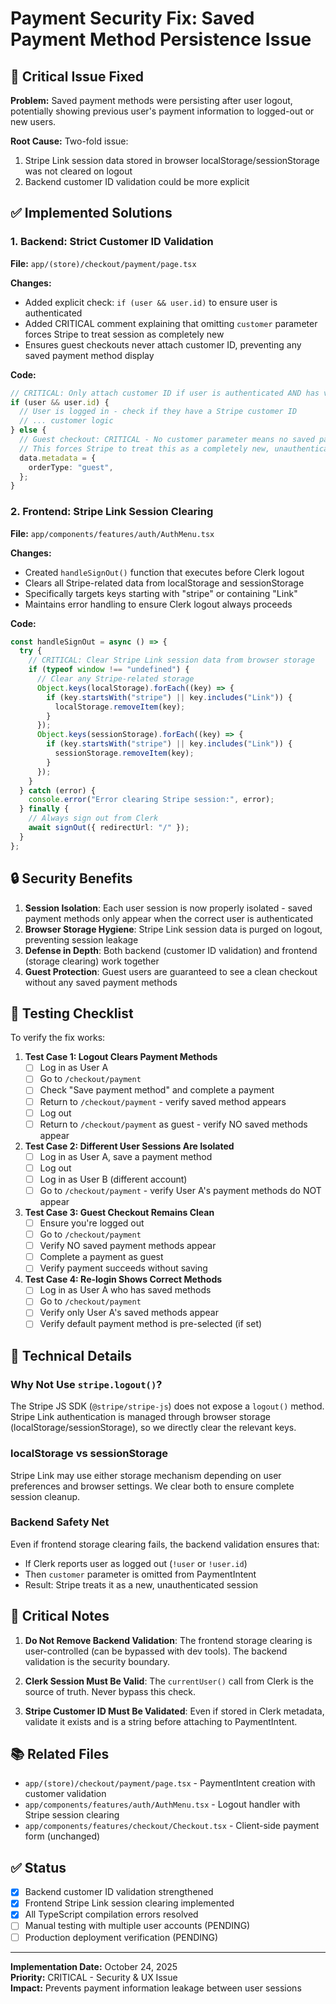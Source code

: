 # Payment Security Fix: Saved Payment Method Persistence Issue

## 🔴 Critical Issue Fixed

**Problem:** Saved payment methods were persisting after user logout, potentially showing previous user's payment information to logged-out or new users.

**Root Cause:** Two-fold issue:
1. Stripe Link session data stored in browser localStorage/sessionStorage was not cleared on logout
2. Backend customer ID validation could be more explicit

## ✅ Implemented Solutions

### 1. Backend: Strict Customer ID Validation
**File:** `app/(store)/checkout/payment/page.tsx`

**Changes:**
- Added explicit check: `if (user && user.id)` to ensure user is authenticated
- Added CRITICAL comment explaining that omitting `customer` parameter forces Stripe to treat session as completely new
- Ensures guest checkouts never attach customer ID, preventing any saved payment method display

**Code:**
```typescript
// CRITICAL: Only attach customer ID if user is authenticated AND has valid session
if (user && user.id) {
  // User is logged in - check if they have a Stripe customer ID
  // ... customer logic
} else {
  // Guest checkout: CRITICAL - No customer parameter means no saved payment methods
  // This forces Stripe to treat this as a completely new, unauthenticated session
  data.metadata = {
    orderType: "guest",
  };
}
```

### 2. Frontend: Stripe Link Session Clearing
**File:** `app/components/features/auth/AuthMenu.tsx`

**Changes:**
- Created `handleSignOut()` function that executes before Clerk logout
- Clears all Stripe-related data from localStorage and sessionStorage
- Specifically targets keys starting with "stripe" or containing "Link"
- Maintains error handling to ensure Clerk logout always proceeds

**Code:**
```typescript
const handleSignOut = async () => {
  try {
    // CRITICAL: Clear Stripe Link session data from browser storage
    if (typeof window !== "undefined") {
      // Clear any Stripe-related storage
      Object.keys(localStorage).forEach((key) => {
        if (key.startsWith("stripe") || key.includes("Link")) {
          localStorage.removeItem(key);
        }
      });
      Object.keys(sessionStorage).forEach((key) => {
        if (key.startsWith("stripe") || key.includes("Link")) {
          sessionStorage.removeItem(key);
        }
      });
    }
  } catch (error) {
    console.error("Error clearing Stripe session:", error);
  } finally {
    // Always sign out from Clerk
    await signOut({ redirectUrl: "/" });
  }
};
```

## 🔒 Security Benefits

1. **Session Isolation**: Each user session is now properly isolated - saved payment methods only appear when the correct user is authenticated
2. **Browser Storage Hygiene**: Stripe Link session data is purged on logout, preventing session leakage
3. **Defense in Depth**: Both backend (customer ID validation) and frontend (storage clearing) work together
4. **Guest Protection**: Guest users are guaranteed to see a clean checkout without any saved payment methods

## 🧪 Testing Checklist

To verify the fix works:

1. **Test Case 1: Logout Clears Payment Methods**
   - [ ] Log in as User A
   - [ ] Go to `/checkout/payment`
   - [ ] Check "Save payment method" and complete a payment
   - [ ] Return to `/checkout/payment` - verify saved method appears
   - [ ] Log out
   - [ ] Return to `/checkout/payment` as guest - verify NO saved methods appear

2. **Test Case 2: Different User Sessions Are Isolated**
   - [ ] Log in as User A, save a payment method
   - [ ] Log out
   - [ ] Log in as User B (different account)
   - [ ] Go to `/checkout/payment` - verify User A's payment methods do NOT appear

3. **Test Case 3: Guest Checkout Remains Clean**
   - [ ] Ensure you're logged out
   - [ ] Go to `/checkout/payment`
   - [ ] Verify NO saved payment methods appear
   - [ ] Complete a payment as guest
   - [ ] Verify payment succeeds without saving

4. **Test Case 4: Re-login Shows Correct Methods**
   - [ ] Log in as User A who has saved methods
   - [ ] Go to `/checkout/payment`
   - [ ] Verify only User A's saved methods appear
   - [ ] Verify default payment method is pre-selected (if set)

## 📝 Technical Details

### Why Not Use `stripe.logout()`?
The Stripe JS SDK (`@stripe/stripe-js`) does not expose a `logout()` method. Stripe Link authentication is managed through browser storage (localStorage/sessionStorage), so we directly clear the relevant keys.

### localStorage vs sessionStorage
Stripe Link may use either storage mechanism depending on user preferences and browser settings. We clear both to ensure complete session cleanup.

### Backend Safety Net
Even if frontend storage clearing fails, the backend validation ensures that:
- If Clerk reports user as logged out (`!user` or `!user.id`)
- Then `customer` parameter is omitted from PaymentIntent
- Result: Stripe treats it as a new, unauthenticated session

## 🚨 Critical Notes

1. **Do Not Remove Backend Validation**: The frontend storage clearing is user-controlled (can be bypassed with dev tools). The backend validation is the security boundary.

2. **Clerk Session Must Be Valid**: The `currentUser()` call from Clerk is the source of truth. Never bypass this check.

3. **Stripe Customer ID Must Be Validated**: Even if stored in Clerk metadata, validate it exists and is a string before attaching to PaymentIntent.

## 📚 Related Files

- `app/(store)/checkout/payment/page.tsx` - PaymentIntent creation with customer validation
- `app/components/features/auth/AuthMenu.tsx` - Logout handler with Stripe session clearing
- `app/components/features/checkout/Checkout.tsx` - Client-side payment form (unchanged)

## ✅ Status

- [x] Backend customer ID validation strengthened
- [x] Frontend Stripe Link session clearing implemented
- [x] All TypeScript compilation errors resolved
- [ ] Manual testing with multiple user accounts (PENDING)
- [ ] Production deployment verification (PENDING)

---

**Implementation Date:** October 24, 2025  
**Priority:** CRITICAL - Security & UX Issue  
**Impact:** Prevents payment information leakage between user sessions
